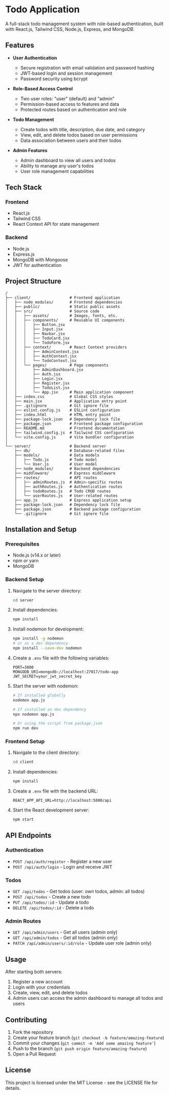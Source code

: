 # Todo Application

A full-stack todo management system with role-based authentication, built with React.js, Tailwind CSS, Node.js, Express, and MongoDB.

## Features

- **User Authentication**
  - Secure registration with email validation and password hashing
  - JWT-based login and session management
  - Password security using bcrypt

- **Role-Based Access Control**
  - Two user roles: "user" (default) and "admin"
  - Permission-based access to features and data
  - Protected routes based on authentication and role

- **Todo Management**
  - Create todos with title, description, due date, and category
  - View, edit, and delete todos based on user permissions
  - Data association between users and their todos

- **Admin Features**
  - Admin dashboard to view all users and todos
  - Ability to manage any user's todos
  - User role management capabilities

## Tech Stack

### Frontend
- React.js
- Tailwind CSS
- React Context API for state management

### Backend
- Node.js
- Express.js
- MongoDB with Mongoose
- JWT for authentication
## Project Structure

```
/
├── client/                 # Frontend application
│   ├── node_modules/       # Frontend dependencies
│   ├── public/             # Static public assets
│   ├── src/                # Source code
│   │   ├── assets/         # Images, fonts, etc.
│   │   ├── components/     # Reusable UI components
│   │   │   ├── Button.jsx
│   │   │   ├── Input.jsx
│   │   │   ├── Navbar.jsx
│   │   │   ├── TodoCard.jsx
│   │   │   └── TodoForm.jsx
│   │   ├── context/        # React Context providers
│   │   │   ├── AdminContext.jsx
│   │   │   ├── AuthContext.jsx
│   │   │   └── TodoContext.jsx
│   │   └── pages/          # Page components
│   │       ├── AdminDashboard.jsx
│   │       ├── Auth.jsx
│   │       ├── Login.jsx
│   │       ├── Register.jsx
│   │       ├── TodoList.jsx
│   │       └── App.jsx     # Main application component
│   ├── index.css           # Global CSS styles
│   ├── main.jsx            # Application entry point
│   ├── .gitignore          # Git ignore file
│   ├── eslint.config.js    # ESLint configuration
│   ├── index.html          # HTML entry point
│   ├── package-lock.json   # Dependency lock file
│   ├── package.json        # Frontend package configuration
│   ├── README.md           # Frontend documentation
│   ├── tailwind.config.js  # Tailwind CSS configuration
│   └── vite.config.js      # Vite bundler configuration
│
└── server/                 # Backend server
    ├── db/                 # Database-related files
    ├── models/             # Data models
    │   ├── Todo.js         # Todo model
    │   └── User.js         # User model
    ├── node_modules/       # Backend dependencies
    ├── middleware/         # Express middleware
    ├── routes/             # API routes
    │   ├── adminRoutes.js  # Admin-specific routes
    │   ├── authRoutes.js   # Authentication routes
    │   ├── todoRoutes.js   # Todo CRUD routes
    │   └── userRoutes.js   # User-related routes
    ├── app.js              # Express application setup
    ├── package-lock.json   # Dependency lock file
    ├── package.json        # Backend package configuration
    └── .gitignore          # Git ignore file
```
## Installation and Setup

### Prerequisites
- Node.js (v14.x or later)
- npm or yarn
- MongoDB

### Backend Setup
1. Navigate to the server directory:
   ```bash
   cd server
   ```

2. Install dependencies:
   ```bash
   npm install
   ```

3. Install nodemon for development:
   ```bash
   npm install -g nodemon
   # or as a dev dependency
   npm install --save-dev nodemon
   ```

4. Create a `.env` file with the following variables:
   ```
   PORT=3000
   MONGODB_URI=mongodb://localhost:27017/todo-app
   JWT_SECRET=your_jwt_secret_key
   ```

5. Start the server with nodemon:
   ```bash
   # If installed globally
   nodemon app.js
   
   # If installed as dev dependency
   npx nodemon app.js
   
   # Or using the script from package.json
   npm run dev
   ```

### Frontend Setup
1. Navigate to the client directory:
   ```bash
   cd client
   ```

2. Install dependencies:
   ```bash
   npm install
   ```

3. Create a `.env` file with the backend URL:
   ```
   REACT_APP_API_URL=http://localhost:5000/api
   ```

4. Start the React development server:
   ```bash
   npm start
   ```

## API Endpoints

### Authentication
- `POST /api/auth/register` - Register a new user
- `POST /api/auth/login` - Login and receive JWT

### Todos
- `GET /api/todos` - Get todos (user: own todos, admin: all todos)
- `POST /api/todos` - Create a new todo
- `PUT /api/todos/:id` - Update a todo
- `DELETE /api/todos/:id` - Delete a todo

### Admin Routes
- `GET /api/admin/users` - Get all users (admin only)
- `GET /api/admin/todos` - Get all todos (admin only)
- `PATCH /api/admin/users/:id/role` - Update user role (admin only)

## Usage

After starting both servers:
1. Register a new account
2. Login with your credentials
3. Create, view, edit, and delete todos
4. Admin users can access the admin dashboard to manage all todos and users

## Contributing

1. Fork the repository
2. Create your feature branch (`git checkout -b feature/amazing-feature`)
3. Commit your changes (`git commit -m 'Add some amazing feature'`)
4. Push to the branch (`git push origin feature/amazing-feature`)
5. Open a Pull Request

## License

This project is licensed under the MIT License - see the LICENSE file for details.
